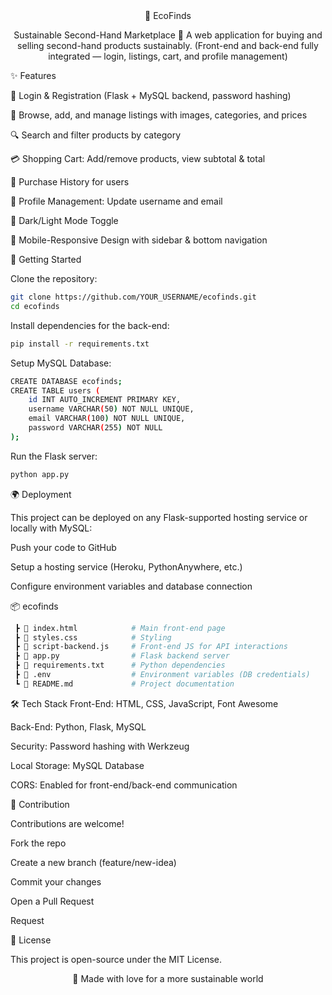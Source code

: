 <div align="center">
🌿 EcoFinds
  
Sustainable Second-Hand Marketplace
🚀 A web application for buying and selling second-hand products sustainably.
(Front-end and back-end fully integrated — login, listings, cart, and profile management)

</div>

✨ Features

🔐 Login & Registration (Flask + MySQL backend, password hashing)

🛒 Browse, add, and manage listings with images, categories, and prices

🔍 Search and filter products by category

💳 Shopping Cart: Add/remove products, view subtotal & total

📜 Purchase History for users

👤 Profile Management: Update username and email

🌙 Dark/Light Mode Toggle

📱 Mobile-Responsive Design with sidebar & bottom navigation


🚀 Getting Started

Clone the repository:
```bash
git clone https://github.com/YOUR_USERNAME/ecofinds.git
cd ecofinds
```
Install dependencies for the back-end:
```bash
pip install -r requirements.txt
```
Setup MySQL Database:
```bash
CREATE DATABASE ecofinds;
CREATE TABLE users (
    id INT AUTO_INCREMENT PRIMARY KEY,
    username VARCHAR(50) NOT NULL UNIQUE,
    email VARCHAR(100) NOT NULL UNIQUE,
    password VARCHAR(255) NOT NULL
);
```
Run the Flask server:
```bash
python app.py
```
🌍 Deployment

This project can be deployed on any Flask-supported hosting service or locally with MySQL:

Push your code to GitHub

Setup a hosting service (Heroku, PythonAnywhere, etc.)

Configure environment variables and database connection

📦 ecofinds
```bash
 ┣ 📜 index.html            # Main front-end page
 ┣ 📜 styles.css            # Styling
 ┣ 📜 script-backend.js     # Front-end JS for API interactions
 ┣ 📜 app.py                # Flask backend server
 ┣ 📜 requirements.txt      # Python dependencies
 ┣ 📜 .env                  # Environment variables (DB credentials)
 ┗ 📜 README.md             # Project documentation
 ```

🛠️ Tech Stack
Front-End: HTML, CSS, JavaScript, Font Awesome

Back-End: Python, Flask, MySQL

Security: Password hashing with Werkzeug

Local Storage: MySQL Database

CORS: Enabled for front-end/back-end communication

🙌 Contribution

Contributions are welcome!

Fork the repo

Create a new branch (feature/new-idea)

Commit your changes

Open a Pull Request

Request

📜 License

This project is open-source under the MIT License.

<div align="center">

💚 Made with love for a more sustainable world

</div>






